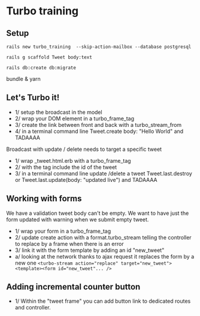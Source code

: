 # Turbo training

## Setup

`rails new turbo_training  --skip-action-mailbox --database postgresql`

`rails g scaffold Tweet body:text`

`rails db:create db:migrate`

bundle & yarn

## Let's Turbo it!

 - 1/ setup the broadcast in the model
 - 2/ wrap your DOM element in a turbo_frame_tag
 - 3/ create the link between front and back with a turbo_stream_from
 - 4/ in a terminal command line Tweet.create body: "Hello World" and TADAAAA

Broadcast with update / delete needs to target a specific tweet
 - 1/ wrap _tweet.html.erb with a turbo_frame_tag
 - 2/ with the tag include the id of the tweet
 - 3/ in a terminal command line update /delete a tweet Tweet.last.destroy or Tweet.last.update(body: "updated live") and TADAAAA

## Working with forms

We have a validation tweet body can't be empty. We want to have just the form updated with warning when we submit empty tweet.
 - 1/ wrap your form in a turbo_frame_tag
 - 2/ update create action with a format.turbo_stream telling the controller to replace by a frame when there is an error
 - 3/ link it with the form template by adding an id "new_tweet"
  - a/ looking at the network thanks to ajax request it replaces the form by a new one `<turbo-stream action="replace" target="new_tweet"><template><form id="new_tweet"... />`

## Adding incremental counter button

 - 1/ Within the "tweet frame" you can add button link to dedicated routes and controller.
